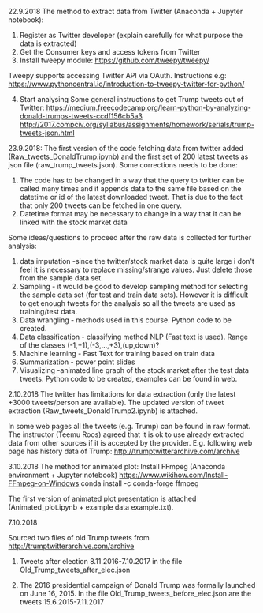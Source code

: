 22.9.2018
The method to extract data from Twitter (Anaconda + Jupyter notebook):
1) Register as Twitter developer (explain carefully for what purpose the data is extracted)
2) Get the Consumer keys and access tokens from Twitter
3) Install tweepy module:
https://github.com/tweepy/tweepy/

Tweepy supports accessing Twitter API via OAuth. Instructions e.g:
https://www.pythoncentral.io/introduction-to-tweepy-twitter-for-python/

4) Start analysing
Some general instructions to get Trump tweets out of Twitter:
https://medium.freecodecamp.org/learn-python-by-analyzing-donald-trumps-tweets-ccdf156cb5a3
http://2017.compciv.org/syllabus/assignments/homework/serials/trump-tweets-json.html


23.9.2018: The first version of the code fetching data from twitter added (Raw_tweets_DonaldTrump.ipynb) and the first set of 200 latest tweets as json file (raw_trump_tweets.json). Some corrections needs to be done:
1) The code has to be changed in a way that the query to twitter can be called many times and it appends data to the same file based on the datetime or id of the latest downloaded tweet. That is due to the fact that only 200 tweets can be fetched in one query.
2) Datetime format may be necessary to change in a way that it can be linked with the stock market data

Some ideas/questions to proceed after the raw data is collected for further analysis:
1) data imputation -since the twitter/stock market data is quite large i don't feel it is necessary to replace missing/strange values. Just delete those from the sample data set.
2) Sampling - it would be good to develop sampling method for selecting the sample data set (for test and train data sets). However it is difficult to get enough tweets for the analysis so all the tweets are used as training/test data.
3) Data wrangling - methods used in this course. Python code to be created.
4) Data classification - classifying method NLP (Fast text is used). Range of the classes (-1,+1),(-3,...,+3),(up,down)?
5) Machine learning	- Fast Text for training based on train data
6) Summarization - power point slides
7) Visualizing -animated line graph of the stock market after the test data tweets. Python code to be created, examples can be found in web.

2.10.2018
The twitter has limitations for data extraction (only the latest +3000 tweets/person are available). The updated version of tweet extraction (Raw_tweets_DonaldTrump2.ipynb) is attached.

In some web pages all the tweets (e.g. Trump) can be found in raw format. The instructor (Teemu Roos) agreed that it is ok to use already extracted data from other sources if it is accepted by the provider. E.g. following web page has history data of Trump:
http://trumptwitterarchive.com/archive

3.10.2018
The method for animated plot: Install FFmpeg (Anaconda environment + Jupyter notebook)
https://www.wikihow.com/Install-FFmpeg-on-Windows
conda install -c conda-forge ffmpeg

The first version of animated plot presentation is attached (Animated_plot.ipynb + example data example.txt).

7.10.2018

Sourced two files of old Trump tweets from http://trumptwitterarchive.com/archive

1) Tweets after election 8.11.2016-7.10.2017 in the file Old_Trump_tweets_after_elec.json

2) The 2016 presidential campaign of Donald Trump was formally launched on June 16, 2015. In the file Old_Trump_tweets_before_elec.json are the tweets 15.6.2015-7.11.2017
